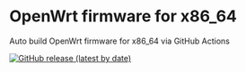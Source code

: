 # OpenWrt firmware for x86_64

Auto build OpenWrt firmware for x86_64 via GitHub Actions

[![GitHub release (latest by date)](https://img.shields.io/github/v/release/wolfyu1991/OpenWrt-x86_64-firmware?style=for-the-badge&label=Download)](https://github.com/wolfyu1991/OpenWrt-x86_64-firmware/releases/latest)
